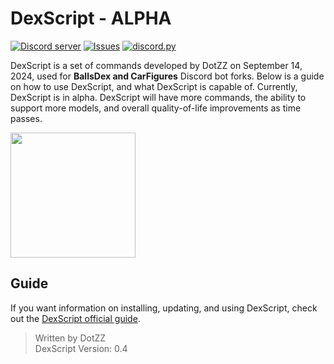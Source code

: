 # DexScript - ALPHA

[![Discord server](https://img.shields.io/discord/0?color=7489d5&logo=discord&logoColor=ffffff)](https://discord.gg/EhCxuNQfzt)
[![Issues](https://img.shields.io/github/issues/Dotsian/DexScript)](https://github.com/Dotsian/DexScript/issues)
[![discord.py](https://img.shields.io/badge/discord-py-blue.svg)](https://github.com/Rapptz/discord.py)

DexScript is a set of commands developed by DotZZ on September 14, 2024, used for **BallsDex and CarFigures** Discord bot forks.
Below is a guide on how to use DexScript, and what DexScript is capable of.
Currently, DexScript is in alpha. DexScript will have more commands, the ability to support more models, and overall quality-of-life improvements as time passes.

<img src="https://i.imgur.com/uKfx0qO.png" width="200"> 

## Guide

If you want information on installing, updating, and using DexScript, check out the [DexScript official guide](https://github.com/Dotsian/DexScript/wiki).

> Written by DotZZ <br>
> DexScript Version: 0.4
